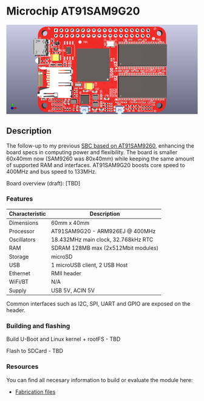 # Microchip AT91SAM9G20

![board_render](/assets/front.png)

## Description
 The follow-up to my previous [SBC based on AT91SAM9260](https://github.com/vd-rd/sbc_at91sam9260), enhancing the board specs in computing power and flexibility. The board is smaller 60x40mm now (SAM9260 was 80x40mm) while keeping the same amount of supported RAM and interfaces. AT91SAM9G20 boosts core speed to 400MHz and bus speed to 133MHz.
 
Board overview (draft):
[TBD]


### Features


| Characteristic | Description |
| --- | --- |
| Dimensions | 60mm x 40mm |
| Processor | AT91SAM9G20 - ARM926EJ @ 400MHz |
| Oscillators |  18.432MHz main clock, 32.768kHz RTC |
| RAM | SDRAM 128MB max (2x512Mbit modules) |
| Storage | microSD |
| USB | 1 microUSB client, 2 USB Host|
| Ethernet | RMII header |
| WiFi/BT | N/A |
| Supply | USB 5V, ACIN 5V |

Common interfaces such as I2C, SPI, UART and GPIO are exposed on the header.


### Building and flashing

Build U-Boot and Linux kernel + rootFS - TBD

Flash to SDCard - TBD

 
### Resources

You can find all necesary information to build or evaluate the module here:
   - [Fabrication files](https://github.com/vd-rd/sbc_alw_a13/releases)
